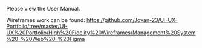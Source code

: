 Please view the User Manual.

Wireframes work can be found: https://github.com/Jovan-23/UI-UX-Portfolio/tree/master/UI-UX%20Portfolio/High%20Fidelity%20Wireframes/Management%20System%20-%20Web%20-%20Figma
